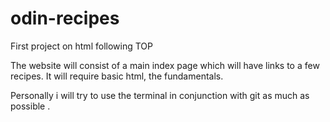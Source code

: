 # odin-recipes
First project on html following TOP

The website will consist of a main index page which will have links to a few recipes.
It will require basic html, the fundamentals.

Personally i will try to use the terminal in conjunction with git as much as possible .